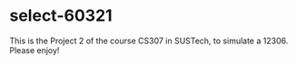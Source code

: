 # select-60321
This is the Project 2 of the course CS307 in SUSTech, to simulate a 12306.
Please enjoy!

